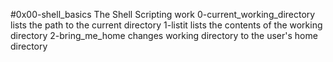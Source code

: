 #0x00-shell_basics
The Shell Scripting work
0-current_working_directory lists the path to the current directory
1-listit lists the contents of the working directory
2-bring_me_home changes working directory to the user's home directory